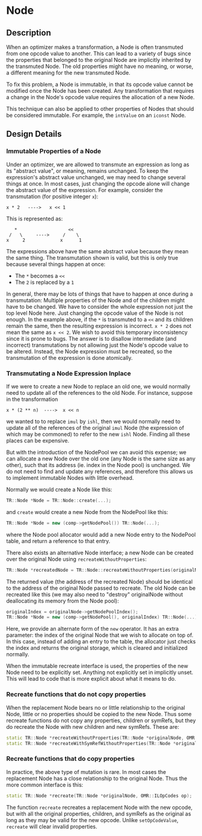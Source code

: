 <!--
Copyright IBM Corp. and others 2016

This program and the accompanying materials are made available under
the terms of the Eclipse Public License 2.0 which accompanies this
distribution and is available at https://www.eclipse.org/legal/epl-2.0/
or the Apache License, Version 2.0 which accompanies this distribution and
is available at https://www.apache.org/licenses/LICENSE-2.0.

This Source Code may also be made available under the following
Secondary Licenses when the conditions for such availability set
forth in the Eclipse Public License, v. 2.0 are satisfied: GNU
General Public License, version 2 with the GNU Classpath 
Exception [1] and GNU General Public License, version 2 with the
OpenJDK Assembly Exception [2].

[1] https://www.gnu.org/software/classpath/license.html
[2] https://openjdk.org/legal/assembly-exception.html

SPDX-License-Identifier: EPL-2.0 OR Apache-2.0 OR GPL-2.0 WITH Classpath-exception-2.0 OR LicenseRef-GPL-2.0 WITH Assembly-exception
-->

# Node

## Description

When an optimizer makes a transformation, a Node is often transmuted from one opcode value to another. This can lead to a variety of bugs since the properties that belonged to the original Node are implicitly inherited by the transmuted Node. The old properties might have no meaning, or worse, a different meaning for the new transmuted Node.

To fix this problem, a Node is immutable, in that its opcode value cannot be modified once the Node has been created. Any transformation that requires a change in the Node's opcode value requires the allocation of a new Node.

This technique can also be applied to other properties of Nodes that should be considered immutable. For example, the `intValue` on an `iconst` Node.

## Design Details

### Immutable Properties of a Node

Under an optimizer, we are allowed to transmute an expression as long as its "abstract value", or meaning,  remains unchanged. To keep the expression's abstract value unchanged, we may need to change several things at once. In most cases, just changing the opcode alone will change the abstract value of the expression. For example, consider the transmutation (for positive integer `x`):

	x * 2	---->	x << 1

This is represented as:
```
   *                   <<
 /   \     ---->     /    \
x     2             x      1
```

The expressions above have the same abstract value because they mean the same thing. The transmutation shown is valid, but this is only true because several things happen at once: 

* The `*` becomes a `<<`
* The `2` is replaced by a `1`

In general, there may be lots of things that have to happen at once during a transmutation: Multiple properties of the Node and of the children might have to be changed. We have to consider the whole expression not just the top level Node here. Just changing the opcode value of the Node is not enough. In the example above, if the `*` is transmuted to a `<<` and its children remain the same, then the resulting expression is incorrect. `x * 2` does not mean the same as `x << 2`. We wish to avoid this temporary inconsistency since it is prone to bugs. The answer is to disallow intermediate (and incorrect) transmutations by not allowing just the Node's opcode value to be altered. Instead, the Node expression must be recreated, so the transmutation of the expression is done atomically.

### Transmutating a Node Expression Inplace

If we were to create a new Node to replace an old one, we would normally need to update all of the references to the old Node. For instance, suppose in the transformation

	x * (2 ** n)  ---->  x << n

we wanted to to replace `imul` by `ishl`, then we would normally need to update all of the references of the original `imul` Node (the expression of which may be commoned) to refer to the new `ishl` Node. Finding all these places can be expensive.

But with the introduction of the NodePool we can avoid this expense; we can allocate a new Node over the old one (any Node is the same size as any other), such that its address (ie. index in the Node pool) is unchanged. We do not need to find and update any references, and therefore this allows us to implement immutable Nodes with little overhead.

Normally we would create a Node like this:

```cpp
TR::Node *Node = TR::Node::create(...);
```

and `create` would create a new Node from the NodePool like this:

```cpp
TR::Node *Node = new (comp->getNodePool()) TR::Node(...);
```

where the Node pool allocator would add a new Node entry to the NodePool table, and return a reference to that entry.

There also exists an alternative Node interface; a new Node can be created over the original Node using `recreateWithoutProperties`:

```cpp
TR::Node *recreatedNode = TR::Node::recreateWithoutProperties(originalNode, ...);
```

The returned value (the address of the recreated Node) should be identical to the address of the original Node passed to recreate. The old Node can be recreated like this (we may also need to "destroy" originalNode without deallocating its memory from the Node pool):

```cpp
originalIndex = originalNode->getNodePoolIndex();
TR::Node *Node = new (comp->getNodePool(), originalIndex) TR::Node(...);
```

Here, we provide an alternate form of the `new` operator. It has an extra parameter: the index of the original Node that we wish to allocate on top of. In this case, instead of adding an entry to the table, the allocator just checks the index and returns the original storage, which is cleared and initialized normally.

When the immutable recreate interface is used, the properties of the new Node need to be explicitly set. Anything not explicitly set in implicitly unset. This will lead to code that is more explicit about what it means to do.

### Recreate functions that do not copy properties

When the replacement Node bears no or little relationship to the original Node, little or no properties should be copied to the new Node. Thus some recreate functions do not copy any properties, children or symRefs, but they do recreate the Node with new children and new symRefs. These are:

```cpp
static TR::Node *recreateWithoutProperties(TR::Node *originalNode, OMR::ILOpCodes op, uint16_t numChildren, [TR::Node *first, ... ]);
static TR::Node *recreateWithSymRefWithoutProperties(TR::Node *originalNode, OMR::ILOpCodes op, uint16_t numChildren, uint16_t numChildArgs, TR::Node *first, ChildrenAndSymRefType... childrenAndSymRef);
```

### Recreate functions that do copy properties

In practice, the above type of mutation is rare. In most cases the replacement Node has a close relationship to the original Node. Thus the more common interface is this:

```cpp
static TR::Node *recreate(TR::Node *originalNode, OMR::ILOpCodes op);
```

The function `recreate` recreates a replacement Node with the new opcode, but with all the original properties, children, and symRefs as the original as long as they may be valid for the new opcode. Unlike `setOpCodeValue`, `recreate` will clear invalid properties.
